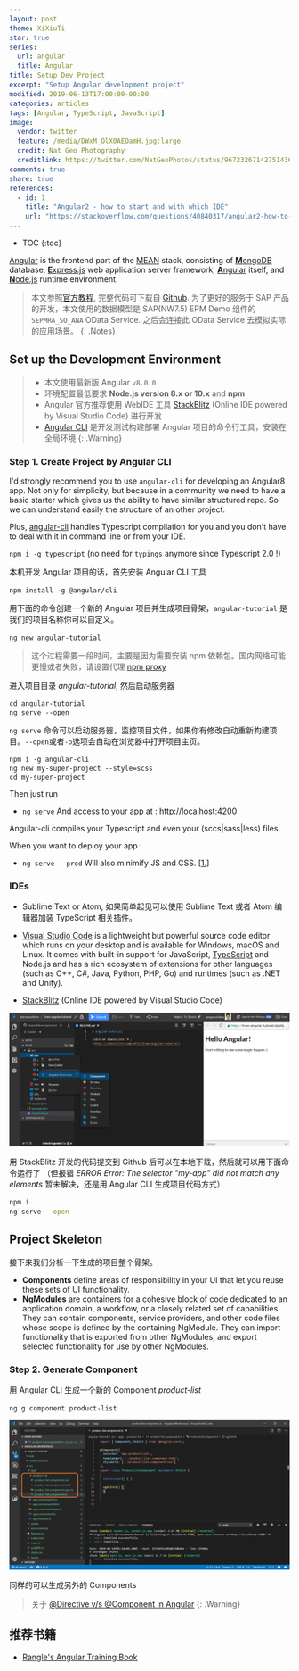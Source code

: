 ```yaml
---
layout: post
theme: XiXiuTi
star: true
series: 
  url: angular
  title: Angular
title: Setup Dev Project
excerpt: "Setup Angular development project"
modified: 2019-06-13T17:00:00-00:00
categories: articles
tags: [Angular, TypeScript, JavaScript]
image:
  vendor: twitter
  feature: /media/DWxM_OlX0AEOamH.jpg:large
  credit: Nat Geo Photography‏
  creditlink: https://twitter.com/NatGeoPhotos/status/967232671427514368
comments: true
share: true
references:
  - id: 1
    title: "Angular2 - how to start and with which IDE"
    url: "https://stackoverflow.com/questions/40840317/angular2-how-to-start-and-with-which-ide"
---
```


* TOC
{:toc}

[Angular](https://en.wikipedia.org/wiki/Angular_(application_platform)) is the frontend part of the [MEAN][MEAN] stack, consisting of [**M**ongoDB][MongoDB] database, [**E**xpress.js][Express.js] web application server framework, [**A**ngular][angular.io] itself, and [**N**ode.js][Node.js] runtime environment.

> 本文参照[官方教程](https://angular.io/start), 完整代码可下载自 [Github](https://github.com/tiven-wang/angular-tutorial/tree/v8-setup). 为了更好的服务于 SAP 产品的开发，本文使用的数据模型是 SAP(NW7.5) EPM Demo 组件的 `SEPMRA_SO_ANA` OData Service. 之后会连接此 OData Service 去模拟实际的应用场景。
{: .Notes}

## Set up the Development Environment

> * 本文使用最新版 Angular `v8.0.0`
> * 环境配置最低要求 **Node.js version 8.x or 10.x** and **npm**
> * Angular 官方推荐使用 WebIDE 工具 [StackBlitz](https://stackblitz.com/) (Online IDE powered by Visual Studio Code) 进行开发
> * [Angular CLI][angular-cli] 是开发测试构建部署 Angular 项目的命令行工具，安装在全局环境
{: .Warning}

### Step 1. Create Project by Angular CLI

I'd strongly recommend you to use `angular-cli` for developing an Angular8 app. Not only for simplicity, but because in a community we need to have a basic starter which gives us the ability to have similar structured repo. So we can understand easily the structure of an other project.

Plus, [angular-cli][angular-cli] handles Typescript compilation for you and you don't have to deal with it in command line or from your IDE.

`npm i -g typescript`
(no need for `typings` anymore since Typescript 2.0 !)

本机开发 Angular 项目的话，首先安装 Angular CLI 工具

`npm install -g @angular/cli`

用下面的命令创建一个新的 Angular 项目并生成项目骨架，`angular-tutorial` 是我们的项目名称你可以自定义。

`ng new angular-tutorial`

> 这个过程需要一段时间，主要是因为需要安装 npm 依赖包。国内网络可能更慢或者失败，请设置代理 [npm proxy](http://tiven.wang/articles/proxy-config-be-used-in-develop-tools/#npm%E7%9A%84%E9%85%8D%E7%BD%AE%E7%AE%A1%E7%90%86%E5%8F%8A%E8%AE%BE%E7%BD%AE%E4%BB%A3%E7%90%86)

进入项目目录 *angular-tutorial*, 然后启动服务器

```text
cd angular-tutorial
ng serve --open
```

`ng serve` 命令可以启动服务器，监控项目文件，如果你有修改自动重新构建项目。`--open`或者`-o`选项会自动在浏览器中打开项目主页。

```text
npm i -g angular-cli
ng new my-super-project --style=scss
cd my-super-project
```

Then just run

* `ng serve` And access to your app at : http://localhost:4200

Angular-cli compiles your Typescript and even your (sccs\|sass\|less) files.

When you want to deploy your app :

* `ng serve --prod` Will also minimify JS and CSS. [[1.](#reference-1)]

### IDEs

* Sublime Text or Atom, 如果简单起见可以使用 Sublime Text 或者 Atom 编辑器加装 TypeScript 相关插件。

* [Visual Studio Code][visualstudio-code] is a lightweight but powerful source code editor which runs on your desktop and is available for Windows, macOS and Linux. It comes with built-in support for JavaScript, [TypeScript][typescript] and Node.js and has a rich ecosystem of extensions for other languages (such as C++, C#, Java, Python, PHP, Go) and runtimes (such as .NET and Unity).

* [StackBlitz](https://stackblitz.com/) (Online IDE powered by Visual Studio Code)

![StackBlitz Angular](/images/angular/stackblitz-angular.png)

用 StackBlitz 开发的代码提交到 Github 后可以在本地下载，然后就可以用下面命令运行了 （但报错 *ERROR Error: The selector "my-app" did not match any elements* 暂未解决，还是用 Angular CLI 生成项目代码方式）

```sh
npm i
ng serve --open
```

## Project Skeleton

接下来我们分析一下生成的项目整个骨架。

* **Components** define areas of responsibility in your UI that let you reuse these sets of UI functionality.
* **NgModules** are containers for a cohesive block of code dedicated to an application domain, a workflow, or a closely related set of capabilities. They can contain components, service providers, and other code files whose scope is defined by the containing NgModule. They can import functionality that is exported from other NgModules, and export selected functionality for use by other NgModules.

### Step 2. Generate Component

用 Angular CLI 生成一个新的 Component *product-list*

`ng g component product-list`

![Angular ng g component](/images/angular/ng-generate-component.png)

同样的可以生成另外的 Components

> 关于 [@Directive v/s @Component in Angular](https://stackoverflow.com/questions/32680244/directive-v-s-component-in-angular)
{: .Warning}

## 推荐书籍

* [Rangle's Angular Training Book](https://angular-2-training-book.rangle.io/)

[angular.io]:https://angular.io/
[MEAN]:https://en.wikipedia.org/wiki/MEAN_(software_bundle)
[MongoDB]:https://en.wikipedia.org/wiki/MongoDB
[Express.js]:https://en.wikipedia.org/wiki/Express.js
[Node.js]:https://nodejs.org/

[angular-cli]:https://cli.angular.io/
[visualstudio-code]:https://code.visualstudio.com/
[typescript]:http://tiven.wang/articles/typescript/

